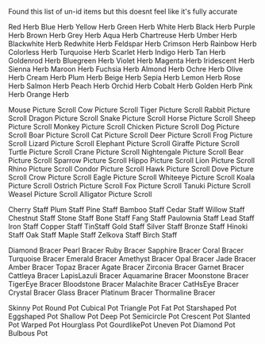 Found this list of un-id items but this doesnt feel like it's fully accurate

Red Herb
Blue Herb
Yellow Herb
Green Herb
White Herb
Black Herb
Purple Herb
Brown Herb
Grey Herb
Aqua Herb
Chartreuse Herb
Umber Herb
Blackwhite Herb
Redwhite Herb
Feldspar Herb
Crimson Herb
Rainbow Herb
Colorless Herb
Turquoise Herb
Scarlet Herb
Indigo Herb
Tan Herb
Goldenrod Herb
Bluegreen Herb
Violet Herb
Magenta Herb
Iridescent Herb
Sienna Herb
Maroon Herb
Fuchsia Herb
Almond Herb
Ochre Herb
Olive Herb
Cream Herb
Plum Herb
Beige Herb
Sepia Herb
Lemon Herb
Rose Herb
Salmon Herb
Peach Herb
Orchid Herb
Cobalt Herb
Golden Herb
Pink Herb
Orange Herb

Mouse Picture Scroll
Cow Picture Scroll
Tiger Picture Scroll
Rabbit Picture Scroll
Dragon Picture Scroll
Snake Picture Scroll
Horse Picture Scroll
Sheep Picture Scroll
Monkey Picture Scroll
Chicken Picture Scroll
Dog Picture Scroll
Boar Picture Scroll
Cat Picture Scroll
Deer Picture Scroll
Frog Picture Scroll
Lizard Picture Scroll
Elephant Picture Scroll
Giraffe Picture Scroll
Turtle Picture Scroll
Crane Picture Scroll
Nightengale Picture Scroll
Bear Picture Scroll
Sparrow Picture Scroll
Hippo Picture Scroll
Lion Picture Scroll
Rhino Picture Scroll
Condor Picture Scroll
Hawk Picture Scroll
Dove Picture Scroll
Crow Picture Scroll
Eagle Picture Scroll
Whiteeye Picture Scroll
Koala Picture Scroll
Ostrich Picture Scroll
Fox Picture Scroll
Tanuki Picture Scroll
Weasel Picture Scroll
Alligator Picture Scroll

Cherry Staff
Plum Staff
Pine Staff
Bamboo Staff
Cedar Staff
Willow Staff
Chestnut Staff
Stone Staff
Bone Staff
Fang Staff
Paulownia Staff
Lead Staff
Iron Staff
Copper Staff
TinStaff
Gold Staff
Silver Staff
Bronze Staff
Hinoki Staff
Oak Staff
Maple Staff
Zelkova Staff
Birch Staff

Diamond Bracer
Pearl Bracer
Ruby Bracer
Sapphire Bracer
Coral Bracer
Turquoise Bracer
Emerald Bracer
Amethyst Bracer
Opal Bracer
Jade Bracer
Amber Bracer
Topaz Bracer
Agate Bracer
Zirconia Bracer
Garnet Bracer
Cattleya Bracer
LapisLazuli Bracer
Aquamarine Bracer
Moonstone Bracer
TigerEye Bracer
Bloodstone Bracer
Malachite Bracer
CatHsEye Bracer
Crystal Bracer
Glass Bracer
Platinum Bracer
Thormaline Bracer

Skinny Pot
Round Pot
Cubical Pot
Triangle Pot
Fat Pot
Starshaped Pot
Eggshaped Pot
Shallow Pot
Deep Pot
Semicircle Pot
Crescent Pot
Slanted Pot
Warped Pot
Hourglass Pot
GourdlikePot
Uneven Pot
Diamond Pot
Bulbous Pot
